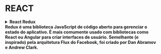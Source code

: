#   REACT

<details>

<summary
><strong
> React Redux 
<br
/>
Redux é uma biblioteca JavaScript de código aberto para gerenciar o estado do aplicativo. É mais comumente usado com bibliotecas como React ou Angular para criar interfaces de usuário. Semelhante (e inspirado) pela arquitetura Flux do Facebook, foi criado por Dan Abramov e Andrew Clark.
</summary>

<br
/>

## Primeiro passo

#### If you use npm:

``` .
npm install @reduxjs/toolkit react-redux
```

#### Or if you use Yarn:

``` .
yarn add @reduxjs/toolkit react-redux
```

### Criar uma Store

Crie um arquivo `store.js` ou `Redux/index.js` para isso:

``` .
import { configureStore } from "@reduxjs/toolkit";

import rootReducer from "./rootReducer"; // Crie os seus reducers em './reducers'

const store = configureStore({
  reducer: rootReducer,
});

export default store;

```

#### Observação

<p
> Uma "Store" é o centro do Redux, onde o estado global do aplicativo é mantido. Você precisa criar uma store que conterá o estado e o reducer (caso ainda não tenha definido).
</p>

## Segundo passo

<p
> Reducers são funções que especificam como o estado do aplicativo muda em resposta a uma ação. Você pode criar um ou mais reducers que são combinados no rootReducer, que será utilizado na criação da store. Crie uma pasta reducers na mesma pasta em que criou o arquivo store.js e crie seus reducers lá.

</p>

### Criar o Reducers

<!-- /src/provider/ThemeProvider.js -->
<p
>

> Criar um arquivo com nome: openModalProdReducer.ts

``` .
import { AnyAction } from "redux";

const initialStateModal = {
  open: null,
};

const openModalProdReducer = (state = initialStateModal, action: AnyAction) => {
  switch (action.type) {
    case "OPEN_MODAL":
      return { ...state, open: action.payload };
    case "CLOSE_MODAL":
      return { ...state, open: null };
    default:
      return state;
  }
};

export default openModalProdReducer;
```

</p>

## Terceiro passo

### Combinar reducers:

<p
> Se você tiver vários reducers, precisará combiná-los usando a função combineReducers do Redux. Isso permite que você crie um único rootReducer que será passado à função createStore.

> Exemplo de rootReducer.ts:
</p>

<p
>

``` .
import { combineReducers } from "redux";
import openModalProdReducer from "./OpenModal/OpenModalProduction";

const rootReducer = combineReducers({
  modal: openModalProdReducer,
  // Adicione outros reducers aqui, se houver
});

export default rootReducer;

```

</p>

## Quarto passo

### Conectar o Redux à aplicação React:

<p
> Agora, você precisa conectar o Redux à sua aplicação React para que os componentes possam acessar o estado global e despachar ações para alterá-lo. Isso é feito usando o componente Provider do react-redux. No arquivo `index.js` ou `main.tsx` (ou outro arquivo raiz da sua aplicação),  importe o Provider, configure a store e envolva o componente raiz da sua aplicação com ele:

</p>

<p
>

``` .
import React from "react";
import ReactDOM from "react-dom/client";
import App from "./App.tsx";

import store from "../src/Redux/store.ts";
import { Provider } from "react-redux";

import "./index.css";

ReactDOM.createRoot(document.getElementById("root")!).render(
  <React.StrictMode>
    <Provider store={store}>
      <App />
    </Provider>
  </React.StrictMode>,
);
```

</p>

## Quinto passo

### Gerar as Actions que serão usadas no Dispatch():

<p
> A action é um objeto ou uma função que envia uma ação ao reducer, o qual realizará uma alteração no estado global.

> Exemplo de um componente que retorna a lógica do estado, aqui separa estado por estado cada um deve ter o seu:

</p>

<p
>

``` .
export const openModal = (payload: any) => {
  return { type: "OPEN_MODAL", payload };
};

export const closeModal = () => {
  return { type: "CLOSE_MODAL" };
};
```

</p>

## Sexto passo

### Utilizar o estado global e despachar ações:

<p
> Agora você pode utilizar o estado global em seus componentes e despachar ações para alterá-lo. Para fazer isso, utilize os hooks useSelector e useDispatch fornecidos pelo react-redux. Importe-os e utilize-os nos componentes onde você deseja acessar ou atualizar o estado global.

> Exemplo de um componente que usa o estado global:

</p>

<p
>

``` .
import React from "react";
import { productionImages } from "../../../images/ImagesAndVideos/ImagesAndVideos";
import "./_production.sass";
import SummerModal from "../../modais/ModalBeer";

import { useSelector, useDispatch } from "react-redux";
import { openModal, closeModal } from "../../../Redux/modalActions"; // Importe os criadores de ação corretamente

const Production: React.FC = () => {
  const modalOpen = useSelector((state: any) => state.modal.open);
  const dispatch = useDispatch();

  const imageClick = (event: React.MouseEvent<HTMLDivElement>) => {
    const { accessKey } = event.currentTarget.dataset;
    if (accessKey) {
      dispatch(openModal(accessKey)); // Dispatch da ação 'openModal'
    }
  };

  const imagesVerify = productionImages.filter((img) => img.image !== "");

  const handleCloseModal = () => {
    dispatch(closeModal()); // Dispatch da ação 'closeModal'
  };

  return (
    <div id="firstDivProduction">
      {imagesVerify &&
        imagesVerify.map((img, index) => (
          <div
            key={`${img.id}-${index}`}
            className={`imagemProduction img-${img.id}-${index}`}
            onClick={imageClick}
            data-access-key={img.name}
          >
            <img
              className="imgProduction"
              src={img.image}
              alt={`Imagem da cerveja ${img.name}`}
            />
          </div>
        ))}
      {modalOpen && (
        <SummerModal
          beer={modalOpen}
          open={true}
          handleClose={handleCloseModal}
        />
      )}
    </div>
  );
};

export default Production;
```

</p>

</details>
